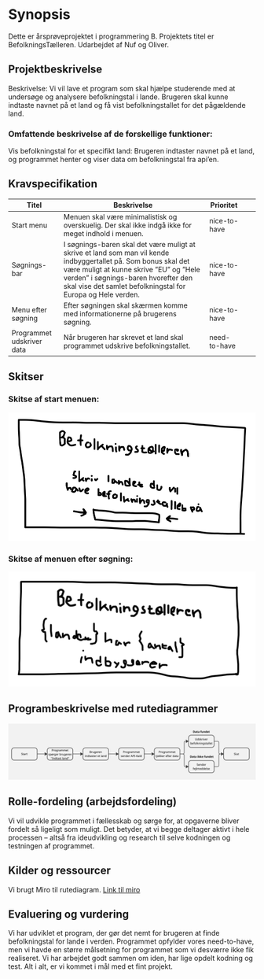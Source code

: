 # Synopsis
Dette er årsprøveprojektet i programmering B.
Projektets titel er BefolkningsTælleren.
Udarbejdet af Nuf og Oliver.

## Projektbeskrivelse
Beskrivelse: Vi vil lave et program som skal hjælpe studerende med at undersøge og analysere befolkningstal i lande. Brugeren skal kunne indtaste navnet på et land og få vist befolkningstallet for det pågældende land.

### Omfattende beskrivelse af de forskellige funktioner:
Vis befolkningstal for et specifikt land: Brugeren indtaster navnet på et land, og programmet henter og viser data om befolkningstal fra api’en.


## Kravspecifikation
|     Titel                 |     Beskrivelse                                                                                                                                                                                                                                                               |     Prioritet       |   |   |
|---------------------------|-------------------------------------------------------------------------------------------------------------------------------------------------------------------------------------------------------------------------------------------------------------------------------|---------------------|---|---|
|     Start menu            |     Menuen skal være minimalistisk og overskuelig. Der skal ikke indgå   ikke for meget indhold i menuen.                                                                                                                                                                          |     nice-to-have    |   |   |
|     Søgnings-bar          |     I søgnings-baren skal det være muligt at skrive et land som man vil kende   indbyggertallet på. Som bonus skal det være muligt at kunne skrive ”EU” og   ”Hele verden” i søgnings-baren hvorefter den skal vise det samlet   befolkningstal for Europa og Hele verden.    |     nice-to-have    |   |   |
|     Menu efter søgning    |     Efter søgningen skal skærmen komme med informationerne på brugerens   søgning.                                                                                                                                                                                            |     nice-to-have    |   |   |
|     Programmet udskriver data    |     Når brugeren har skrevet et land skal programmet udskrive befolkningstallet.                                                                                                                                                                                               |     need-to-have    |   |   |


## Skitser

### Skitse af start menuen:
![jeppe](Jeppeman.png)

### Skitse af menuen efter søgning:
![jeppeee](Jeppeman1.png)

## Programbeskrivelse med rutediagrammer
![Daddy OLiver UHHHHHHHHHHHH](eksamensprojekt-2.jpg)

## Rolle-fordeling (arbejdsfordeling)
Vi vil udvikle programmet i fællesskab og sørge for, at opgaverne bliver fordelt så ligeligt som muligt. Det betyder, at vi begge deltager aktivt i hele processen – altså fra ideudvikling og research til selve kodningen og testningen af programmet. 

## Kilder og ressourcer
Vi brugt Miro til rutediagram.
[Link til miro](https://miro.com/)

## Evaluering og vurdering
Vi har udviklet et program, der gør det nemt for brugeren at finde befolkningstal for lande i verden. Programmet opfylder vores need-to-have, men vi havde en større målsetning for programmet som vi desværre ikke fik realiseret. Vi har arbejdet godt sammen om iden, har lige opdelt kodning og test. Alt i alt, er vi kommet i mål med et fint projekt.

